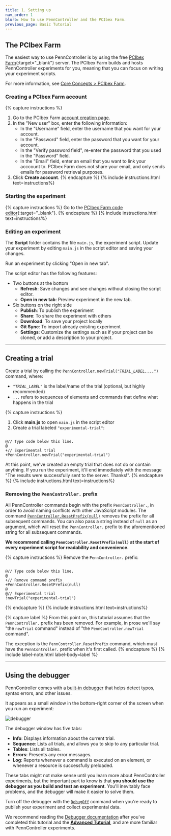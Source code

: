 ```yaml
---
title: 1. Setting up
nav_order: 1
blurb: How to use PennController and the PCIbex Farm.
previous_page: Basic Tutorial
---
```


## The PCIbex Farm

The easiest way to use PennController is by using the free
[PCIbex Farm](https://farm.pcibex.net/){:target="_blank"} server. The PCIbex Farm
builds and hosts PennController experiments for you, meaning that you can focus
on writing your experiment scripts.

For more information, see
[Core Concepts > PCIbex Farm]({{site.baseurl}}/core-concepts/4_pcibex-farm).

### Creating a PCIbex Farm account

{% capture instructions %}

1. Go to the PCIbex Farm [account creation page](https://farm.pcibex.net).
2. In the "New user" box, enter the following information:
   + In the "Username" field, enter the username that you want for your account.
   + In the "Password" field, enter the password that you want for your account.
   + In the "Verify password field", re-enter the password that you used in the
   "Password" field.
   + In the "Email" field, enter an email that you want to link your
   acccount to. PCIbex Farm does not share your email, and only sends emails for
   password retrieval purposes.
3. Click **Create account**.
{% endcapture %}
{% include instructions.html text=instructions%}

### Starting the experiment

{% capture instructions %}
Go to the [PCIbex Farm code editor](https://farm.pcibex.net/experiments/new?from=aplwij){:target="_blank"}.
{% endcapture %}
{% include instructions.html text=instructions%}

### Editing an experiment

The **Script** folder contains the file `main.js`, the experiment script. Update
your experiment by editing `main.js` in the script editor and saving your changes.

Run an experiment by clicking "Open in new tab".

The script editor has the following features:

+ Two buttons at the bottom
  + **Refresh**: Save changes and see changes without closing the script editor.
  + **Open in new tab**: Preview experiment in the new tab.
+ Six buttons on the right side
  + **Publish**: To publish the experiment
  + **Share**: To share the experiment with others
  + **Download**: To save your project locally
  + **Git Sync**: To import already existing experiment
  + **Settings**: Customize the settings such as if your project can be cloned, or add a description to your project.
  
---

## Creating a trial

Create a trial by calling the
[<code>PennController.newTrial("<var>TRIAL_LABEL</var>,...")</code>]({{site.baseurl}}/global-commands/newtrial)
command, where:

+ <code>"<var>TRIAL_LABEL</var>"</code> is the label/name of the trial (optional,
but highly recommended)
+ `...` refers to sequences of elements and commands that define what happens
in the trial

{% capture instructions %}

1. Click **main.js** to open `main.js` in the script editor
2. Create a trial labeled `"experimental-trial"`:

<pre><code class="language-diff-javascript diff-highlight"> 
@// Type code below this line.
@
+// Experimental trial
+PennController.newTrial("experimental-trial")
</code></pre>

At this point, we've created an empty trial that does not do or contain anything.
If you run the experiment, it'll end immediately with the message
"The results were successfully sent to the server. Thanks!".
{% endcapture %}
{% include instructions.html text=instructions%}

### Removing the `PennController.` prefix

All PennController commands begin with the prefix `PennController.`, in order to
avoid naming conflicts with other JavaScript modules. The command
[`PennController.ResetPrefix(null)`]({{site.baseurl}}/global-commands/resetprefix)
removes the prefix for all subsequent commands. You can also pass a string
instead of `null` as an argument, which will reset the `PennController.` prefix
to the aforementioned string for all subsequent commands. 

**We recommend calling `PennController.ResetPrefix(null)` at the start of every**
**experiment script for readability and convenience.**

{% capture instructions %}
Remove the `PennController.` prefix:

<pre><code class="language-diff-javascript diff-highlight">
@// Type code below this line.
@
+// Remove command prefix
+PennController.ResetPrefix(null)
@
@// Experimental trial
!newTrial("experimental-trial")
</code></pre>
{% endcapture %}
{% include instructions.html text=instructions%}

{% capture label %}
From this point on, this tutorial assumes that the `PennController.` prefix
has been removed. For example, in prose we'll say "the `newTrial` command"
instead of "the `PennController.newTrial` command". 

The exception is the `PennController.ResetPrefix` command, which must have
the `PennController.` prefix when it's first called.
{% endcapture %}
{% include label-note.html label-body=label %}

---

## Using the debugger

PennController comes with a
[built-in debugger]({{site.baseurl}}/core-concepts/debugger)
that helps detect typos, syntax errors, and other issues.

It appears as a small window in the bottom-right corner of the screen when you
run an experiment:

![debugger]({{site.baseurl}}/assets/images/debugger.png)

 The debugger window has five tabs:

+ **Info**: Displays information about the current trial.
+ **Sequence**: Lists all trials, and allows you to skip to any particular trial.
+ **Tables**: Lists all tables.
+ **Errors**: Presents any error messages.
+ **Log**: Reports whenever a command is executed on an element, or whenever a
resource is successfully preloaded.

These tabs might not make sense until you learn more about PennController experiments,
but the important part to know is that **you should use the debugger as you build and test an experiment**.
You'll inevitably face problems, and the debugger will make it easier to solve them.

Turn off the debugger with the
[`DebugOff`]({{site.baseurl}}/commands/global-commands/debugoff)
command when you're ready to publish your experiment and collect experimental data.

We recommend reading the
[Debugger documentation]({{site.baseurl}}/core-concepts/4_pcibex-farm#debugger)
after you've completed this tutorial and the
[**Advanced Tutorial**]({{site.baseurl}}/advanced-tutorial),
and are more familiar with PennController experiments.
